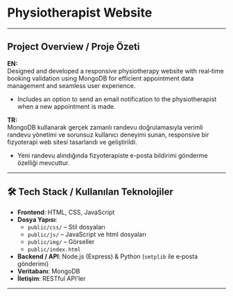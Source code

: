 # Physiotherapist Website 

---

## Project Overview / Proje Özeti

**EN:**  
Designed and developed a responsive physiotherapy website with real‑time booking validation using MongoDB for efficient appointment data management and seamless user experience.  
- Includes an option to send an email notification to the physiotherapist when a new appointment is made.

**TR:**  
MongoDB kullanarak gerçek zamanlı randevu doğrulamasıyla verimli randevu yönetimi ve sorunsuz kullanıcı deneyimi sunan, responsive bir fizyoterapi web sitesi tasarlandı ve geliştirildi.  
- Yeni randevu alındığında fizyoterapiste e-posta bildirimi gönderme özelliği mevcuttur.

---

## 🛠 Tech Stack / Kullanılan Teknolojiler

- **Frontend**: HTML, CSS, JavaScript
- **Dosya Yapısı**:
  - `public/css/` – Stil dosyaları
  - `public/js/` – JavaScript ve html dosyaları
  - `public/img/` – Görseller
  - `public/index.html`
- **Backend / API**: Node.js (Express) & Python (`smtplib` ile e‑posta gönderimi)
- **Veritabanı**: MongoDB
- **İletişim**: RESTful API'ler

---


